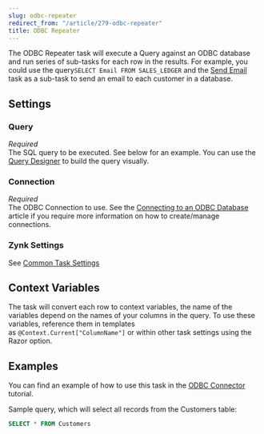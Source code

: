 ```yaml
---
slug: odbc-repeater
redirect_from: "/article/279-odbc-repeater"
title: ODBC Repeater
---
```

The ODBC Repeater task will execute a Query against an ODBC database and run series of sub-tasks for each row in the results. For example, you could use the query`SELECT Email FROM SALES_LEDGER` and the [Send Email](send-email) task as a sub-task to send an email to each customer in a database.

## Settings
### Query
_Required_  
The SQL query to be executed. See below for an example.  You can use the [Query Designer](query-designer) to build the query visually.  

### Connection
_Required_  
The ODBC Connection to use.  See the [Connecting to an ODBC Database](connecting-to-an-odbc-database) article if you require more information on how to create/manage connections.

### Zynk Settings
See [Common Task Settings](common-task-settings)

## Context Variables
The task will convert each row to context variables, the name of the variables depend on the names of your columns in the query. To use these variables, reference them in templates as `@Context.Current["ColumnName"]` or within other task settings using the Razor option.

## Examples
You can find an example of how to use this task in the [ODBC Connector](odbc-connector) tutorial.

Sample query, which will select all records from the Customers table:

```sql
SELECT * FROM Customers
```